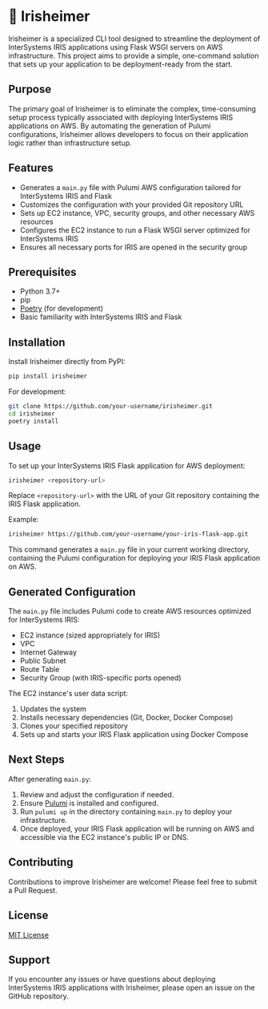 # 🪻 Irisheimer

Irisheimer is a specialized CLI tool designed to streamline the deployment of InterSystems IRIS applications using Flask WSGI servers on AWS infrastructure. This project aims to provide a simple, one-command solution that sets up your application to be deployment-ready from the start.

## Purpose

The primary goal of Irisheimer is to eliminate the complex, time-consuming setup process typically associated with deploying InterSystems IRIS applications on AWS. By automating the generation of Pulumi configurations, Irisheimer allows developers to focus on their application logic rather than infrastructure setup.

## Features

- Generates a `main.py` file with Pulumi AWS configuration tailored for InterSystems IRIS and Flask
- Customizes the configuration with your provided Git repository URL
- Sets up EC2 instance, VPC, security groups, and other necessary AWS resources
- Configures the EC2 instance to run a Flask WSGI server optimized for InterSystems IRIS
- Ensures all necessary ports for IRIS are opened in the security group

## Prerequisites

- Python 3.7+
- pip
- [Poetry](https://python-poetry.org/docs/#installation) (for development)
- Basic familiarity with InterSystems IRIS and Flask

## Installation

Install Irisheimer directly from PyPI:

```bash
pip install irisheimer
```

For development:

```bash
git clone https://github.com/your-username/irisheimer.git
cd irisheimer
poetry install
```

## Usage

To set up your InterSystems IRIS Flask application for AWS deployment:

```bash
irisheimer <repository-url>
```

Replace `<repository-url>` with the URL of your Git repository containing the IRIS Flask application.

Example:

```bash
irisheimer https://github.com/your-username/your-iris-flask-app.git
```

This command generates a `main.py` file in your current working directory, containing the Pulumi configuration for deploying your IRIS Flask application on AWS.

## Generated Configuration

The `main.py` file includes Pulumi code to create AWS resources optimized for InterSystems IRIS:

- EC2 instance (sized appropriately for IRIS)
- VPC
- Internet Gateway
- Public Subnet
- Route Table
- Security Group (with IRIS-specific ports opened)

The EC2 instance's user data script:

1. Updates the system
2. Installs necessary dependencies (Git, Docker, Docker Compose)
3. Clones your specified repository
4. Sets up and starts your IRIS Flask application using Docker Compose

## Next Steps

After generating `main.py`:

1. Review and adjust the configuration if needed.
2. Ensure [Pulumi](https://www.pulumi.com/docs/get-started/install/) is installed and configured.
3. Run `pulumi up` in the directory containing `main.py` to deploy your infrastructure.
4. Once deployed, your IRIS Flask application will be running on AWS and accessible via the EC2 instance's public IP or DNS.

## Contributing

Contributions to improve Irisheimer are welcome! Please feel free to submit a Pull Request.

## License

[MIT License](LICENSE)

## Support

If you encounter any issues or have questions about deploying InterSystems IRIS applications with Irisheimer, please open an issue on the GitHub repository.
